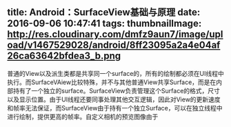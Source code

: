 title: Android：SurfaceView基础与原理
date: 2016-09-06 10:47:41
tags:
thumbnailImage: http://res.cloudinary.com/dmfz9aun7/image/upload/v1467529028/android/8ff23095a2a4e04af26ca63642bfdea3_b.png
---
普通的View以及派生类都是共享同一个surface的，所有的绘制都必须在UI线程中执行。而SurfaceVAiew比较特殊，并不与其他普通View共享Surface，而是在内部持有了一个独立的surface。SurfaceView负责管理这个Surface的格式，尺寸以及显示位置。由于UI线程还要同事处理其他交互逻辑，因此对View的更新速度和帧率无法保证，而SurfaceView由于持有一个独立Surface，可以在独立线程中进行绘制，提供更高的帧率。自定义相机的预览图像由于
